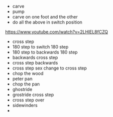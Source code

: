 
* carve
* pump
* carve on one foot and the other
* do all the above in switch position

https://www.youtube.com/watch?v=2LHlEL8fCZQ

* cross step
* 180 step to switch 180 step
* 180 step to backwards 180 step
* backwards cross step
* cross step backwards
* cross step sex change to cross step
* chop the wood
* peter pan
* chop the pan
* ghostride
* grostride cross step
* cross step over
* sidewinders
* 
